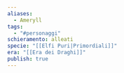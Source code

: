 ```yaml
---
aliases:
  - Ameryll
tags:
  - "#personaggi"
schieramento: alleati
specie: "[[Elfi Puri|Primordiali]]"
era: "[[Era dei Draghi]]"
publish: true
---
```

